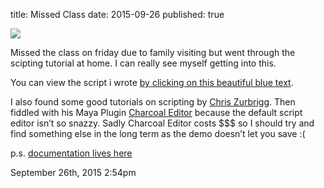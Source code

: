 title: Missed Class
date: 2015-09-26
published: true

<img src="./media/129930732224.png"/>
<div class="caption"><p>Missed the class on friday due to family visiting but went through the scipting tutorial at home. I can really see myself getting into this.</p>

<p>You can view the script i wrote <a href="https://gist.github.com/Cyphre117/6ae71475a471de58d7c8">by clicking on this beautiful blue text</a>.</p>

<p>I also found some good tutorials on scripting by <a href="http://zurbrigg.com/maya-python/category/beginning-python-for-maya">Chris Zurbrigg</a>. Then fiddled with his Maya Plugin <a href="http://zurbrigg.com/charcoal-editor">Charcoal Editor</a> because the default script editor isn&rsquo;t so snazzy. Sadly Charcoal Editor costs $$$ so I should try and find something else in the long term as the demo doesn&rsquo;t let you save :(</p>

<p>p.s. <a href="http://help.autodesk.com/cloudhelp/2015/ENU/Maya-Tech-Docs/CommandsPython/index.html">documentation lives here</a></p> </div>

<div id="footer">
<span id="timestamp"> September 26th, 2015 2:54pm </span>
</div>